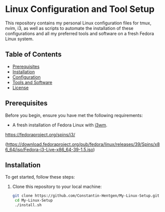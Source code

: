 # Linux Configuration and Tool Setup

This repository contains my personal Linux configuration files for tmux, nvim, i3, as well as scripts to automate the installation of these configurations and all my preferred tools and software on a fresh Fedora Linux system.

## Table of Contents

- [Prerequisites](#prerequisites)
- [Installation](#installation)
- [Configuration](#configuration)
- [Tools and Software](#tools-and-software)
- [License](#license)

## Prerequisites

Before you begin, ensure you have met the following requirements:

- A fresh installation of Fedora Linux with [i3wm](https://i3wm.org/).

https://fedoraproject.org/spins/i3/

(https://download.fedoraproject.org/pub/fedora/linux/releases/39/Spins/x86_64/iso/Fedora-i3-Live-x86_64-39-1.5.iso)

## Installation

To get started, follow these steps:

1. Clone this repository to your local machine:

   ```bash
   git clone https://github.com/Constantin-Hentgen/My-Linux-Setup.git
    cd My-Linux-Setup
    ./install.sh
    ```
